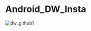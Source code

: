 # Android_DW_Insta
![dw_github1](https://user-images.githubusercontent.com/104833740/191170301-812e23f5-7306-40e0-b9db-1e41350b3d8c.png)
